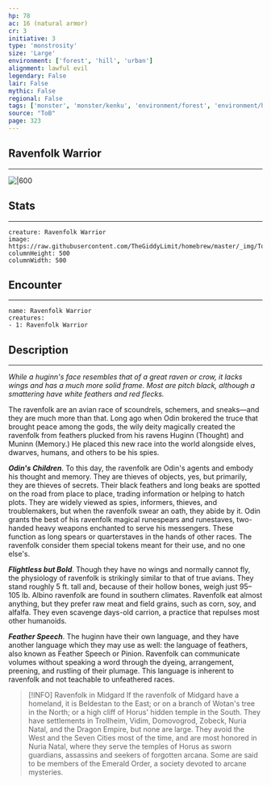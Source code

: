 ```yaml
---
hp: 78
ac: 16 (natural armor)
cr: 3
initiative: 3
type: 'monstrosity'    
size: 'Large'
environment: ['forest', 'hill', 'urban']
alignment: lawful evil
legendary: False
lair: False
mythic: False
regional: False
tags: ['monster', 'monster/kenku', 'environment/forest', 'environment/hill', 'environment/urban']
source: "ToB"
page: 323
---
```


## Ravenfolk Warrior
---

![|600](https://raw.githubusercontent.com/TheGiddyLimit/homebrew/master/_img/ToB/Ravenfolk%20Warrior.webp)

## Stats
---

```statblock
creature: Ravenfolk Warrior
image: https://raw.githubusercontent.com/TheGiddyLimit/homebrew/master/_img/ToB/token/Ravenfolk%20Warrior.png
columnHeight: 500
columnWidth: 500
```

## Encounter
---

```encounter-table
name: Ravenfolk Warrior
creatures:
- 1: Ravenfolk Warrior
```

## Description
---
_While a huginn's face resembles that of a great raven or crow, it lacks wings and has a much more solid frame. Most are pitch black, although a smattering have white feathers and red flecks._

The ravenfolk are an avian race of scoundrels, schemers, and sneaks—and they are much more than that. Long ago when Odin brokered the truce that brought peace among the gods, the wily deity magically created the ravenfolk from feathers plucked from his ravens Huginn (Thought) and Muninn (Memory.) He placed this new race into the world alongside elves, dwarves, humans, and others to be his spies.

**_Odin's Children_**. To this day, the ravenfolk are Odin's agents and embody his thought and memory. They are thieves of objects, yes, but primarily, they are thieves of secrets. Their black feathers and long beaks are spotted on the road from place to place, trading information or helping to hatch plots. They are widely viewed as spies, informers, thieves, and troublemakers, but when the ravenfolk swear an oath, they abide by it.
Odin grants the best of his ravenfolk magical runespears and runestaves, two-handed heavy weapons enchanted to serve his messengers. These function as long spears or quarterstaves in the hands of other races. The ravenfolk consider them special tokens meant for their use, and no one else's.

**_Flightless but Bold_**. Though they have no wings and normally cannot fly, the physiology of ravenfolk is strikingly similar to that of true avians. They stand roughly 5 ft. tall and, because of their hollow bones, weigh just 95–105 lb. Albino ravenfolk are found in southern climates.
Ravenfolk eat almost anything, but they prefer raw meat and field grains, such as corn, soy, and alfalfa. They even scavenge days-old carrion, a practice that repulses most other humanoids.

**_Feather Speech_**. The huginn have their own language, and they have another language which they may use as well: the language of feathers, also known as Feather Speech or Pinion. Ravenfolk can communicate volumes without speaking a word through the dyeing, arrangement, preening, and rustling of their plumage. This language is inherent to ravenfolk and not teachable to unfeathered races.

> [!INFO] Ravenfolk in Midgard
>If the ravenfolk of Midgard have a homeland, it is Beldestan to the East; or on a branch of Wotan's tree in the North; or a high cliff of Horus' hidden temple in the South. They have settlements in Trollheim, Vidim, Domovogrod, Zobeck, Nuria Natal, and the Dragon Empire, but none are large.
>They avoid the West and the Seven Cities most of the time, and are most honored in Nuria Natal, where they serve the temples of Horus as sworn guardians, assassins and seekers of forgotten arcana. Some are said to be members of the Emerald Order, a society devoted to arcane mysteries.






